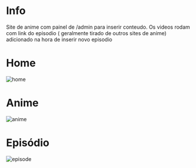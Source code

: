 # Info
Site de anime com painel de /admin para inserir conteudo. Os videos rodam com link do episodio ( geralmente tirado de outros sites de anime) adicionado na hora de inserir novo episodio
# Home
![home](https://user-images.githubusercontent.com/50378131/128649449-d47acf7c-95a7-43fd-8b8e-8fd5d2bad5b2.png)
# Anime
![anime](https://user-images.githubusercontent.com/50378131/128649506-42bc91d3-6dff-4523-86f7-64cd885f09b7.png)
# Episódio
![episode](https://user-images.githubusercontent.com/50378131/128649512-1fc09e32-7cc4-4170-8b37-3277034b64b7.png)



